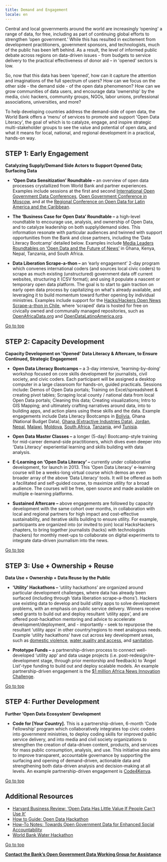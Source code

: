```yaml
---
title: Demand and Engagement
locale: en
---
```

Central and local governments around the world are increasingly
‘opening' a range of data, for free, including as part of continuing
global efforts to strengthen ‘open government.’ While this has resulted
in excitement from development practitioners, government sponsors, and
technologists, much of the public has been left behind. As a result, the
level of informed public debate across regions on data-driven issues -
from budgets to service delivery to the practical effectiveness of donor
aid – in 'opened’ sectors is low.

So, now that this data has been ‘opened’, how can it capture the
attention and imaginations of the full spectrum of users? How can we
focus on the other side - the demand side - of the open data phenomenon?
How can we grow communities of data users, and encourage data
'ownership' by the media, civic hackers, community groups, NGOs, labor
unions, professional associations, universities, and more?

To help developing countries address the demand-side of open data, the
World Bank offers a ‘menu’ of services to promote and support 'Open Data
Literacy', the goal of which is to catalyze, engage, and inspire
strategic multi-stakeholder groups to see the value and potential of
open data, and what it means for local, national, and regional
development in a practical, hands-on way.

STEP 1: Early Engagement
------------------------

**Catalyzing Supply/Demand Side Actors to Support Opened Data; Surfacing
Data**

-   **‘Open Data Sensitization’ Roundtable –** an overview of open data
    processes crystallized from World Bank and partner experiences.
    Examples include sessions at the first and second [International
    Open Government Data
    Conferences](http://www.data.gov/communities/conference), [Open
    Government Conference in
    Moscow](http://xn--e1aajfpcds8ay4h.xn--80abeamcuufxbhgound0h9cl.xn--p1ai/en/),
    and at the [Regional Conference on Open Data for Latin America and
    the Caribbean](http://confdatosabiertos.uy/home).

-   **The ‘Business Case for Open Data’ Roundtable –** a high-level
    roundtable to encourage use, analysis, and ownership of Open Data,
    and to catalyze leadership on both supply/demand sides. This
    information resonate with particular audiences and twinned with
    support opportunities from the Bank and close partners, including
    the ‘Data Literacy Bootcamp’ detailed below. Examples include [Media
    Leaders Roundtables on ‘Open Data and the Future of
    News’](http://allafrica.com/stories/201201300873.html) in Ghana,
    Kenya, Nepal, Tanzania, and South Africa.

-   **Data Liberation Scrape-a-thon –** an ‘early engagement’ 2-day
    program which convenes international coders (and sources local civic
    coders) to scrape as much existing (unstructured) government data
    off current websites, structuring it (CSV format); and using it
    populate a nascent or temporary open data platform. The goal is to
    start to gain traction on early open data process by capitalizing on
    what's already available, and leveraging it to build momentum toward
    further opening by individual ministries. Examples include support
    for the [Hacks/Hackers Open News Scrape-a-thon in
    Chile](http://www.meetup.com/HacksHackersChile/photos/all_photos/?photoAlbumId=15810502),
    where ‘scraped’ data is hosted for free on civically owned and
    communally managed repositories, such as
    [OpenAfricaData.org](http://africaopendata.org/) and
    [OpenDataLatinoAmerica.org](http://www.opendatalatinoamerica.org/home/).

[Go to top](#top)

STEP 2: Capacity Development
----------------------------

**Capacity Development on 'Opened' Data Literacy & Aftercare, to Ensure
Continued, Strategic Engagement**

-   **Open Data Literacy Bootcamps –** a 3-day intensive,
    'learning-by-doing' workshop focused on core skills development for
    journalists, civil society, and civic coders. Each participant will
    be assigned a desktop computer in a large classroom for hands-on,
    guided practicals. Sessions include: Demos of Open Data portals;
    Training on Excel/spreadsheet & creating pivot tables; Scraping
    local county / national data from local Open Data portals; Cleaning
    this data; Creating visualizations; Intro to GIS Mapping; and
    ultimately crafting narratives around data, into to building apps,
    and action plans using these skills and the data. Example
    engagements include Data Literacy Bootcamps in
    [Bolivia](http://bolivia.databootcamp.org/), Ghana (National Budget
    Data), [Ghana (Extractive Industries
    Data)](http://ghana.databootcamp.org/),
    [Jordan](http://jordan.databootcamp.org/),
    [Nepal](http://nepal.databootcamp.org/),
    [Malawi](http://malawi.databootcamp.org/),
    [Moldova](http://www.opendta.org/Pages/Events/Moldova-Innovation-Week-2012--Open-Development-Technology-Alliance.aspx),
    [South Africa](https://sites.google.com/site/databootcampsa/),
    [Tanzania](https://sites.google.com/site/databootcamptz/), and
    [Tunisia](https://sites.google.com/site/databootcamptunisia/).

-   **Open Data Master Classes –** a longer (5-day) Bootcamp-style
    training for mid-career demand-side practitioners, which dives even
    deeper into 'Data Literacy’ experiential learning and skills
    building with data analysis.

-   **E-Learning on ‘Open Data Literacy’ –** currently under
    collaborative development, for launch in 2013. This ‘Open Data
    Literacy’ e-learning course will be a weeks-long virtual course
    which demos an even broader array of the above ‘Data Literacy’
    tools. It will be offered as both a facilitated and self-guided
    course, to maximize utility for a broad audience. The courses will
    be free, open source and made available on multiple e-learning
    platforms.

-   **Sustained Aftercare –** above engagements are followed by capacity
    development with the same cohort over months, in collaboration with
    local and regional partners for high impact and cost-effective
    sustainability, and iterative skills building to ensure utility. For
    example, participants are organized into (or invited to join) local
    HacksHackers chapters, to bring together journalists (hacks) with
    technologists (hackers) for monthly meet-ups to collaborate on
    digital experiments to integrate data-driven journalism into the
    news.

[Go to top](#top)

STEP 3: Use + Ownership + Reuse
-------------------------------

**Data Use + Ownership + Data Reuse by the Public**

-   **'Utility' Hackathons –** ‘utility hackathons’ are organized around
    particular development challenges, where data has already been
    surfaced (including through ‘data liberation scrape-a-thons’).
    Hackers use existing data to develop and build utility apps to solve
    development problems, with an emphasis on public service delivery.
    Winners receive seed grants to build out and deploy resultant
    ‘utility apps’, and are offered post-hackathon mentoring and advice
    to accelerate development/deployment, and - importantly - seek to
    repurpose the resultant ‘utility apps’ in other country/regions to
    meet analogous needs. Example ‘utility hackathons’ have cut across
    key development areas, such as [domestic
    violence](http://www.worldbank.org/en/news/feature/2013/01/22/domestic-violence-hackathon-smartphone-lifesaver),
    [water quality and
    access](http://www.scribd.com/doc/97458967/Water-Hackathon-Lessons-Learned),
    and [sanitation](http://www.sanitationhackathon.org/).

-   **Prototype Funds –** a partnership-driven process to connect
    well-developed ‘utility app’ and data usage projects (i.e.
    post-redesign/re-development stage, through prior mentorship and
    feedback) to ‘Angel List’-type funding to build out and deploy
    scalable models. An example partnership-driven engagement is the
    [\$1 million Africa News Innovation
    Challenge](http://africannewschallenge.org/).

[Go to top](#top)

STEP 4: Further Development
---------------------------

**Further ‘Open Data Ecosystem’ Development**

-   **Code for [Your Country].** This is a partnership-driven, 6-month
    ‘Code Fellowship’ program which collaboratively integrates top civic
    coders into government ministries, to deploy coding skills for
    improved public service delivery, and into media and civil society
    organizations to strengthen the creation of data-driven content,
    products, and services for mass public consumption, analysis, and
    use. This initiative also aims to improve transparent, accountable
    governance by supporting the surfacing and opening of demand-driven,
    actionable data and strengthening both data-driven analysis and
    decision-making at all levels. An example partnership-driven
    engagement is [Code4Kenya](http://www.code4kenya.org/).

[Go to top](#top)

Additional Resources
--------------------

-   [Harvard Business Review: ‘Open Data Has Little Value If People
    Can't Use
    It’](http://blogs.hbr.org/cs/2013/03/open_data_has_little_value_if.html)
-   [How to Guide: Open Data Hackathon](http://goo.gl/W2sr2)
-   [How-To Notes: Towards Open Government Data for Enhanced Social
    Accountability](http://www.opendta.org/Documents/How%20To%20-%20Open%20Government%20DRAFT.pdf)
-   [World Bank Water Hackathon](http://water.worldbank.org/node/84165)

[Go to top](#top)

**[Contact the Bank’s Open Government Data Working Group for
Assistance](mailto:opengovdata@worldbank.org)**
